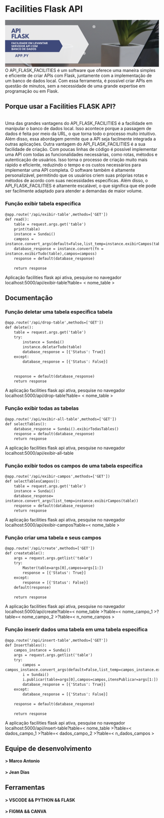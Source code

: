 # Facilities Flask API

![img](image-readme/image_readme.png)
<span><br>O API_FLASK_FACILITIES é um software que oferece uma maneira simples e eficiente de criar APIs com Flask, juntamente com a implementação de um banco de dados local. Com essa ferramenta, é possível criar APIs em questão de minutos, sem a necessidade de uma grande expertise em programação ou em Flask. <br><span>

## Porque usar a Facilities FLASK API?

<span><br>Uma das grandes vantagens do API_FLASK_FACILITIES é a facilidade em manipular o banco de dados local. Isso acontece porque a passagem de dados é feita por meio da URL, o que torna todo o processo muito intuitivo. Além disso, essa abordagem permite que a API seja facilmente integrada a outras aplicações.  Outra vantagem do API_FLASK_FACILITIES é a sua facilidade de criação. Com poucas linhas de código é possível implementar uma API com todas as funcionalidades necessárias, como rotas, métodos e autenticação de usuários. Isso torna o processo de criação muito mais rápido e eficiente, reduzindo o tempo e os custos necessários para implementar uma API completa.  O software também é altamente personalizável, permitindo que os usuários criem suas próprias rotas e métodos de acordo com suas necessidades específicas. Além disso, o API_FLASK_FACILITIES é altamente escalável, o que significa que ele pode ser facilmente adaptado para atender a demandas de maior volume. <br><span>

### Função exibir tabela especifica

```
@app.route('/api/exibir-table',methods=['GET'])
def read():
    table = request.args.get('table')
    print(table)
    instance = Sundai()
    camposs = instance.convert_args(default=False,list_temp=instance.exibirCampos(table))
    database_response = instance.convert(fn = instance.exibirTudo(table),campos=camposs)
    response = default(database_response)

    return response
```

<span>Aplicação facilities flask api ativa, pesquise no navegador <br>localhost:5000/api/exibir-table?table= < nome_table > <br><span>

## Documentação

### Função deletar uma tabela especifica tabela

```
@app.route('/api/drop-table',methods=['GET'])
def delete():
    table = request.args.get('table')
    try:
        instance = Sundai()
        instance.deletarTudo(table)
        database_response = [{'Status': True}]
    except:
        database_response = [{'Status': False}]


    response = default(database_response)
    return response
```

<span>A aplicação facilities flask api ativa, pesquise no navegador <br>localhost:5000/api/drop-table?table= < nome_table > <br><span>

### Função exibir todas as tabelas

```
@app.route('/api/exibir-all-table',methods=['GET'])
def selectTables():
    database_response = Sundai().exibirTodasTables()
    response = default(database_response)
    return response
```

<span>A aplicação facilities flask api ativa, pesquise no navegador <br>localhost:5000/api/exibir-all-table <br><span>

### Função exibir todos os campos de uma tabela especifica

```
@app.route('/api/exibir-campos',methods=['GET'])
def selectTablesCampos():
    table = request.args.get('table')
    instance = Sundai()
    database_response= instance.convert_args(list_temp=instance.exibirCampos(table))
    response = default(database_response)
    return response
```

<span>A aplicação facilities flask api ativa, pesquise no navegador <br>localhost:5000/api/exibir-campos?table=< nome_table > <br><span>

### Função criar uma tabela e seus campos

```
@app.route('/api/create',methods=['GET'])
def createtable():
    args = request.args.getlist('table')
    try:
        Master(table=args[0],campos=args[1:])
        response = [{'Status': True}]
    except:
        response = [{'Status': False}]
    default(response)
    
    return response
```

<span>A aplicação facilities flask api ativa, pesquise no navegador <br>localhost:5000/api/create?table=< nome_table >?table=< nome_campo_1 >?table=< nome_campo_2 >?table=< n_nome_campos > <br><span>

### Função inserir dados uma tabela em uma tabela especifica

```
@app.route('/api/insert-table',methods=['GET'])
def InsertTables():
    campos_instance = Sundai()
    args = request.args.getlist('table')
    try:
        campos = campos_instance.convert_args(default=False,list_temp=campos_instance.exibirCampos(table=args[0]))
        i = Sundai()
        i.publicar(table=args[0],campos=campos,itensPublicar=args[1:])
        database_response = [{'Status': True}]
    except:
        database_response = [{'Status': False}]
        
    response = default(database_response)

    return response
```

<span>A aplicação facilities flask api ativa, pesquise no navegador <br>localhost:5000/api/insert-table?table=< nome_table >?table=< dados_campo_1 >?table=< dados_campo_2 >?table=< n_dados_campos > <br><span>

## Equipe de desenvolvimento

#### > Marco Antonio

#### > Jean Dias

## Ferramentas

#### > VSCODE && PYTHON && FLASK

#### > FIGMA && CANVA
